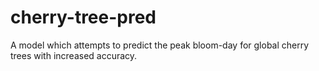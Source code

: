 # cherry-tree-pred
A model which attempts to predict the peak bloom-day for global cherry trees with increased accuracy.
